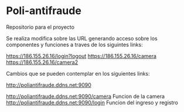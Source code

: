 # Poli-antifraude
Repositorio para el proyecto

Se realiza modifica sobre las URL generando acceso sobre los componentes y funciones a traves de los siguintes links:

https://186.155.26.16/login?logout
https://186.155.26.16/camera
https://186.155.26.16/camera2

Cambios que se pueden contemplar en los siguientes links:

  http://poliantifraude.ddns.net:9090
 
  http://poliantifraude.ddns.net:9090/camera Funcion de la camera
  http://poliantifraude.ddns.net:9090/login Funcion del ingreso y registro


   

